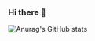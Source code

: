 ### Hi there 👋

<!--
**spiritstone/spiritstone** is a ✨ _special_ ✨ repository because its `README.md` (this file) appears on your GitHub profile.

Here are some ideas to get you started:

- 🔭 I’m currently working on ...
- 🌱 I’m currently learning ...
- 👯 I’m looking to collaborate on ...
- 🤔 I’m looking for help with ...
- 💬 Ask me about ...
- 📫 How to reach me: ...
- 😄 Pronouns: ...
- ⚡ Fun fact: ...
-->

<!--
[![Anurag's GitHub stats](https://github-readme-stats.vercel.app/api?username=spiritstone)](https://github.com/anuraghazra/github-readme-stats)
-->

![Anurag's GitHub stats](https://github-readme-stats.vercel.app/api?username=spiritstone&show_icons=true&theme=tokyonight&show_icons=true)
